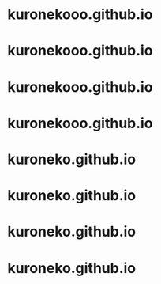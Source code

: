 # kuronekooo.github.io
# kuronekooo.github.io
# kuronekooo.github.io
# kuronekooo.github.io
# kuroneko.github.io
# kuroneko.github.io
# kuroneko.github.io
# kuroneko.github.io
